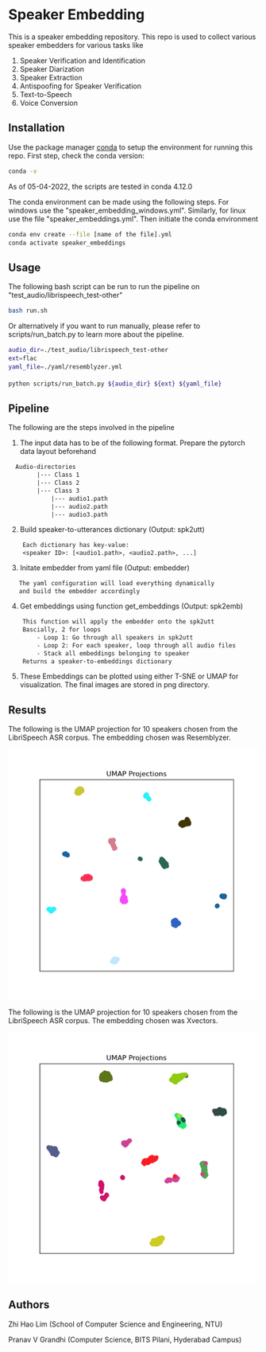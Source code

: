 # Speaker Embedding 

This is a speaker embedding repository. This repo is used to collect various speaker embedders for various tasks like
1) Speaker Verification and Identification
2) Speaker Diarization
3) Speaker Extraction
4) Antispoofing for Speaker Verification
5) Text-to-Speech
6) Voice Conversion

## Installation

Use the package manager [conda](https://docs.conda.io/en/latest/) to setup the environment for running this repo.
First step, check the conda version:
```bash
conda -v
```
As of 05-04-2022, the scripts are tested in conda 4.12.0

The conda environment can be made using the following steps. For windows use the "speaker_embedding_windows.yml". Similarly, for linux use the file "speaker_embeddings.yml". Then initiate the conda environment

```bash
conda env create --file [name of the file].yml
conda activate speaker_embeddings
```
## Usage

The following bash script can be run to run the pipeline on "test_audio/librispeech_test-other"

```bash
bash run.sh
```

Or alternatively if you want to run manually, please refer to scripts/run_batch.py to learn more about the pipeline.

```bash
audio_dir=./test_audio/librispeech_test-other
ext=flac
yaml_file=./yaml/resemblyzer.yml

python scripts/run_batch.py ${audio_dir} ${ext} ${yaml_file}
```

## Pipeline
The following are the steps involved in the pipeline

1. The input data has to be of the following format. Prepare the pytorch data layout beforehand
```
  Audio-directories
		|--- Class 1
		|--- Class 2
		|--- Class 3
			|--- audio1.path
			|--- audio2.path
			|--- audio3.path
```

2. Build speaker-to-utterances dictionary (Output: spk2utt)
```
	Each dictionary has key-value:
	<speaker ID>: [<audio1.path>, <audio2.path>, ...]
```

3. Initate embedder from yaml file (Output: embedder)
```
   The yaml configuration will load everything dynamically
   and build the embedder accordingly
```

4.  Get embeddings using function get_embeddings (Output: spk2emb)
```	
    This function will apply the embedder onto the spk2utt
	Bascially, 2 for loops
		- Loop 1: Go through all speakers in spk2utt
		- Loop 2: For each speaker, loop through all audio files
		- Stack all embeddings belonging to speaker
	Returns a speaker-to-embeddings dictionary
```

5. These Embeddings can be plotted using either T-SNE or UMAP for visualization. The final images are stored in png directory.

## Results

The following is the UMAP projection for 10 speakers chosen from the LibriSpeech ASR corpus. The embedding chosen was Resemblyzer. 

![plot](./png/MyDataResemblyzer.png)


The following is the UMAP projection for 10 speakers chosen from the LibriSpeech ASR corpus. The embedding chosen was Xvectors. 

![plot](./png/MyDataXvector.png)

## Authors
Zhi Hao Lim (School of Computer Science and Engineering, NTU)

Pranav V Grandhi (Computer Science, BITS Pilani, Hyderabad Campus)
